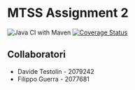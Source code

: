 # MTSS Assignment 2
![Java CI with Maven](https://github.com/unluckypippo/MTSS-assignment-2/workflows/Java%20CI%20with%20Maven/badge.svg)
[![Coverage Status](https://coveralls.io/repos/github/unluckypippo/MTSS-assignment-2/badge.svg?branch=master)](https://coveralls.io/github/unluckypippo/MTSS-assignment-2?branch=master)


## Collaboratori

- Davide Testolin - 2079242
- Filippo Guerra - 2077681
